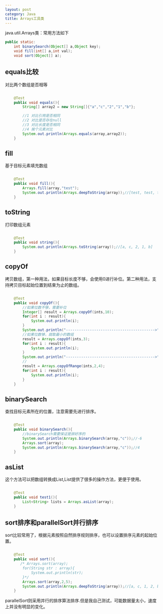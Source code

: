 ```yaml
---
layout: post
category: Java
title: Arrays工具类
---
```


java.util.Arrays类：常用方法如下

```java
public static:
    int binarySearch(Object[] a,Object key); 
    void fill(int[] a,int val);
    void sort(Object[] a);
```

## equals比较
对比两个数组是否相等
```java

    @Test
    public void equals(){
        String[] array2 = new String[]{"a","c","2","1","b"};

        //1 对比引用是否相同
        //2 对比是否存在null
        //3 对比长度是否相同
        //4 挨个元素对比
        System.out.println(Arrays.equals(array,array2));
    }
```

## fill
基于目标元素填充数组
```java

    @Test
    public void fill(){
        Arrays.fill(array,"test");
        System.out.println(Arrays.deepToString(array));//[test, test, test, test, test]
    }
```

## toString
打印数组元素
```java

    @Test
    public void string(){
        System.out.println(Arrays.toString(array));//[a, c, 2, 1, b]
    }
```

## copyOf
拷贝数组，第一种用法，如果目标长度不够，会使用0进行补位。第二种用法，支持拷贝目标起始位置到结束为止的数组。
```java

    @Test
    public void copyOf(){
        //如果位数不够，需要补位
        Integer[] result = Arrays.copyOf(ints,10);
        for(int i : result){
            System.out.println(i);
        }
        System.out.println("----------------------------------------->");
        //如果位数够，就取最小的数组
        result = Arrays.copyOf(ints,3);
        for(int i : result){
            System.out.println(i);
        }
        System.out.println("----------------------------------------->");
        //
        result = Arrays.copyOfRange(ints,2,4);
        for(int i : result){
            System.out.println(i);
        }
    }
```

## binarySearch
查找目标元素所在的位置，注意需要先进行排序。
```java

    @Test
    public void binarySearch(){
        //binarySearch需要保证是排好序的
        System.out.println(Arrays.binarySearch(array,"c"));//-6
        Arrays.sort(array);
        System.out.println(Arrays.binarySearch(array,"c"));//4
    }
```
    
## asList
这个方法可以把数组转换成List,List提供了很多的操作方法，更便于使用。
```java

    @Test
    public void test1(){
        List<String> lists = Arrays.asList(array);
    }
```

## sort排序和parallelSort并行排序
sort比较常用了，根据元素按照自然排序规则排序，也可以设置排序元素的起始位置。
```java

    @Test
    public void sort(){
       /* Arrays.sort(array);
        for(String str : array){
            System.out.println(str);
        }*/
        Arrays.sort(array,2,5);
        System.out.println(Arrays.deepToString(array));//[a, c, 1, 2, b]
    }
```

parallelSort则采用并行的排序算法排序.但是我自己测试，可能数据量太小，速度上并没有明显的变化。